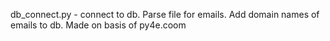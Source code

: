 db_connect.py - connect to db. Parse file for emails. Add domain names of emails to db. Made on basis of py4e.coom